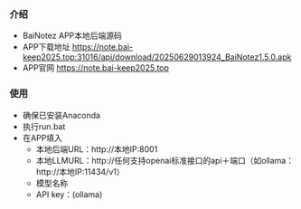 ### 介绍
- BaiNotez APP本地后端源码
- APP下载地址 https://note.bai-keep2025.top:31016/api/download/20250629013924_BaiNotez1.5.0.apk
- APP官网 https://note.bai-keep2025.top

### 使用
- 确保已安装Anaconda
- 执行run.bat
- 在APP填入
    - 本地后端URL：http://本地IP:8001
    - 本地LLMURL：http://任何支持openai标准接口的api＋端口（如ollama：http://本地IP:11434/v1）
    - 模型名称
    - API key：(ollama)

